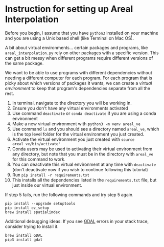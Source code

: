 # Instruction for setting up Areal Interpolation
 
Before you begin, I assume that you have `python3` installed on your machine and you are using a Unix based shell (like Terminal on Mac OS).
 
A bit about virtual environments... certain packages and programs, like `areal_interpolation.py` rely on other packages with a specific version. This can get a bit messy when different programs require different versions of the same package.
 
We want to be able to use programs with different dependencies without needing a different computer for each program. For each program that is picky about which versions of packages it wants, we can create a *virtual environment* to keep that program's dependencies separate from all the rest.
 
1) In terminal, navigate to the directory you will be working in.
2) Ensure you don't have any virtual environments activated
  1) Use command `deactivate` or `conda deactivate` if you are using a conda environment
3) Make a new virtual environment with `python3 -m venv areal_ve`
  1) Use command `ls` and you should see a directory named `areal_ve`, which is the top level folder for the virtual environment you just created.
4) Activate the virtual environment you just created with `source areal_ve/bin/activate'`
  1) Conda users may be used to activating their virtual environment from any directory, but note that you must be in the directory with `areal_ve` for this command to work.
  2) You can deactivate this virtual environment at any time with `deactivate` (don't deactivate now if you wish to continue following this tutorial)
5) Run `pip install -r requirements.txt`
  1) This installs all the dependencies listed in the `requirements.txt` file, but just inside our virtual environment.


If step 5 fails, run the following commands and try step 5 again.
```
pip install --upgrade setuptools
pip install ez_setup
brew install spatialindex
```

Additional debugging ideas:
If you see [GDAL](https://gdal.org/download.html) errors in your stack trace, consider trying to install it. 
```
brew install GDAL
pip3 install gdal
```